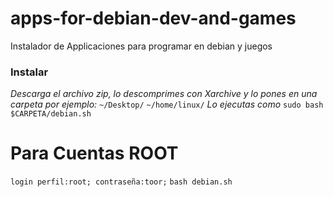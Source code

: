 # apps-for-debian-dev-and-games
Instalador de Applicaciones para programar en debian y juegos 
<h3>Instalar</h3>
<i>Descarga el archivo zip, lo descomprimes con Xarchive y lo pones en una carpeta por ejemplo:</i>
<code>~/Desktop/</code>
<code>~/home/linux/</code>
<i>Lo ejecutas como</i>
<code>sudo bash $CARPETA/debian.sh</code>
<h1>Para Cuentas ROOT</h1>
<code>login perfil:root; contrase&ntilde;a:toor;</code>
<code>bash debian.sh</code>
